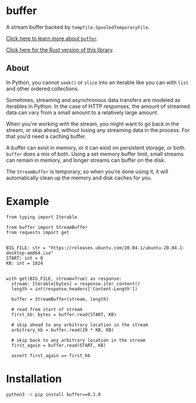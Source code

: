 # buffer

A stream buffer backed by `tempfile.SpooledTemporaryFile`. 

[Click here to learn more about `buffer`](https://alexdelorenzo.dev/programming/2019/04/14/buffer).

[Click here for the Rust version of this library](https://gitlab.com/thismachinechills/buffers-rs).

## About
In Python, you cannot `seek()` or `slice` into an iterable like you can with `list` and other ordered collections.

Sometimes, streaming and asynchronous data transfers are modeled as iterables in Python. In the case of HTTP responses, the amount of streamed data can vary from a small amount to a relatively large amount.

When you're working with the stream, you might want to go back in the stream, or skip ahead, without losing any streaming data in the process. For that you'd need a caching buffer.

A buffer can exist in memory, or it can exist on persistent storage, or both. `buffer` does a mix of both. Using a set memory buffer limit, small streams can remain in memory, and longer streams can buffer on the disk.

The `StreamBuffer` is temporary, so when you're done using it, it will automatically clean up the memory and disk caches for you. 

# Example

```python3
from typing import Iterable

from buffer import StreamBuffer
from requests import get


BIG_FILE: str = "https://releases.ubuntu.com/20.04.1/ubuntu-20.04.1-desktop-amd64.iso"
START: int = 0
KB: int = 1024


with get(BIG_FILE, stream=True) as response:
  stream: Iterable[bytes] = response.iter_content()
  length = int(response.headers['Content-Length'])
  
  buffer = StreamBuffer(stream, length)

  # read from start of stream
  first_kb: bytes = buffer.read(START, KB)
  
  # skip ahead to any arbitrary location in the stream
  arbitrary_kb = buffer.read(20 * KB, KB)
  
  # skip back to any arbitrary location in the stream
  first_again = buffer.read(START, KB)
  
  assert first_again == first_kb
```

# Installation
```bash
python3 -m pip install buffer==0.1.0
```
